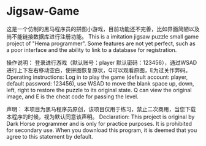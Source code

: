 # Jigsaw-Game
这是一个仿制的黑马程序员的拼图小游戏，目前功能还不完善，比如界面简陋以及尚不能链接数据库进行注册功能。
This is a imitation jigsaw puzzle small game project of "Hema programmer".
Some features are not yet perfect, such as a poor interface and the ability to link to a database for registration.

操作说明：
登录进行游戏（默认账号：player 默认密码：123456），通过WSAD进行上下左右移动空白，使拼图恢复原状，Q可以观看原图，E为过关作弊码。
Operating instructions:
Log in to play the game (default account: player, default password: 123456), 
use WSAD to move the blank space up, down, left, right to restore the puzzle to its original state. Q can view the original image, and E is the cheat code for passing the level.

声明：
本项目为黑马程序员原创，该项目仅用于练习，禁止二次商用，当您下载本程序的时候，视为默认同意该声明。
Declaration:
This project is original by Dark Horse programmer and is only for practice purposes. 
It is prohibited for secondary use. When you download this program, it is deemed that you agree to this statement by default.
